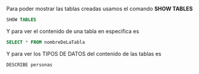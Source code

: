
Para poder mostrar las tablas creadas usamos el comando **SHOW TABLES**

```sql
SHOW TABLES
```

Y para ver el contenido de una tabla en especifica es

```sql
SELECT * FROM nombreDeLaTabla
```

Y para ver los TIPOS DE DATOS del contenido de las tablas es

```sql
DESCRIBE personas
```